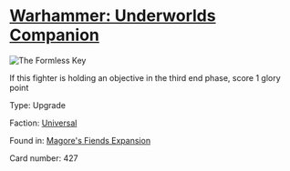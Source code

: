 # [Warhammer: Underworlds Companion](https://guidokessels.github.io/wh-underworlds)

  

![The Formless Key](https://warhammerunderworlds.com/wp-content/uploads/sites/6/2018/03/427_ENG.png)

If this fighter is holding an objective in the third end phase, score 1 glory point

Type: Upgrade

Faction: [Universal](https://guidokessels.github.io/wh-underworlds/factions/universal)

Found in: [Magore's Fiends Expansion](https://guidokessels.github.io/wh-underworlds/locations/magores-fiends-expansion)

Card number: 427
